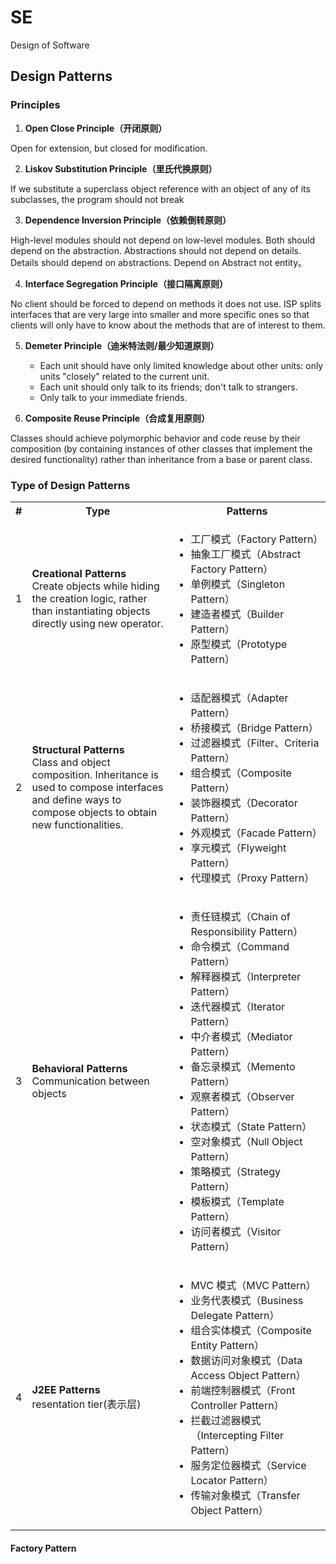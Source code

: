 # SE

Design of Software

## Design Patterns

### Principles

1. **Open Close Principle（开闭原则）**
  
  Open for extension, but closed for modification.

2. **Liskov Substitution Principle（里氏代换原则）**
  
  If we substitute a superclass object reference with an object of any of its subclasses, the program should not break

3. **Dependence Inversion Principle（依赖倒转原则）**
  
  High-level modules should not depend on low-level modules. Both should depend on the abstraction.
  Abstractions should not depend on details. Details should depend on abstractions.
  Depend on Abstract not entity。

4. **Interface Segregation Principle（接口隔离原则）**
  
  No client should be forced to depend on methods it does not use.  ISP splits interfaces that are very large into smaller and more specific ones so that clients will only have to know about the methods that are of interest to them.

5. **Demeter Principle（迪米特法则/最少知道原则）**
    * Each unit should have only limited knowledge about other units: only units "closely" related to the current unit.
    * Each unit should only talk to its friends; don't talk to strangers.
    * Only talk to your immediate friends.

6. **Composite Reuse Principle（合成复用原则）**
  
  Classes should achieve polymorphic behavior and code reuse by their composition (by containing instances of other classes that implement the desired functionality) rather than inheritance from a base or parent class.
  
### Type of Design Patterns

<table class="reference notranslate">
  <tr><th style="width:5%;">#</th><th style="width:45%;">Type</th><th>Patterns</th></tr>
  <tr><td>1</td><td><b>Creational Patterns</b><br />Create objects while hiding the creation logic, rather than instantiating objects directly using new operator.</td>
    <td>
    <ul>
      <li><a herf="/software-development?id=Factory-Pattern">工厂模式（Factory Pattern）</a></li>
    <li>抽象工厂模式（Abstract Factory Pattern）</li>
    <li>单例模式（Singleton Pattern）</li>
    <li>建造者模式（Builder Pattern）</li>
    <li>原型模式（Prototype Pattern）</li>
    </ul>
    </td>
  </tr>
  <tr><td>2</td><td><b>Structural Patterns</b><br />Class and object composition. Inheritance is used to compose interfaces and define ways to compose objects to obtain new functionalities. </td>
    <td>
      <ul>
        <li>适配器模式（Adapter Pattern）</li>
        <li>桥接模式（Bridge Pattern）</li>
        <li>过滤器模式（Filter、Criteria Pattern）</li>
        <li>组合模式（Composite Pattern）</li>
        <li>装饰器模式（Decorator Pattern）</li>
        <li>外观模式（Facade Pattern）</li>
        <li>享元模式（Flyweight Pattern）</li>
        <li>代理模式（Proxy Pattern）</li>
      </ul>
    </td>
  </tr>
  <tr><td>3</td><td><b>Behavioral Patterns</b><br /> Communication between objects </td>
    <td>
      <ul>
        <li>责任链模式（Chain of Responsibility Pattern）</li>
        <li>命令模式（Command Pattern）</li>
        <li>解释器模式（Interpreter Pattern）</li>
        <li>迭代器模式（Iterator Pattern）</li>
        <li>中介者模式（Mediator Pattern）</li>
        <li>备忘录模式（Memento Pattern）</li>
        <li>观察者模式（Observer Pattern）</li>
        <li>状态模式（State Pattern）</li>
        <li>空对象模式（Null Object Pattern）</li>
        <li>策略模式（Strategy Pattern）</li>
        <li>模板模式（Template Pattern）</li>
        <li>访问者模式（Visitor Pattern）</li>
      </ul>
    </td>
  </tr>
  <tr><td>4</td><td><b>J2EE Patterns</b><br />resentation tier(表示层)</td>
    <td>
      <ul>
        <li>MVC 模式（MVC Pattern）</li>
        <li>业务代表模式（Business Delegate Pattern）</li>
        <li>组合实体模式（Composite Entity Pattern）</li>
        <li>数据访问对象模式（Data Access Object Pattern）</li>
        <li>前端控制器模式（Front Controller Pattern）</li>
        <li>拦截过滤器模式（Intercepting Filter Pattern）</li>
        <li>服务定位器模式（Service Locator Pattern）</li>
        <li>传输对象模式（Transfer Object Pattern）</li>
      </ul>
    </td>
  </tr>
</table>

#### Factory Pattern
